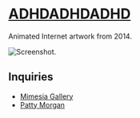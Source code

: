# [ADHDADHDADHD](https://adhdadhdadhd.com/)

Animated Internet artwork from 2014.

![Screenshot.](https://netplasticism.com/images/screenshot-1024x768-457.jpg)

## Inquiries

* [Mimesia Gallery](https://mimesia.gallery/artworks/31)
* [Patty Morgan](https://www.pattymorgan.net/w/iAPdnuusJiMem7RzE)
